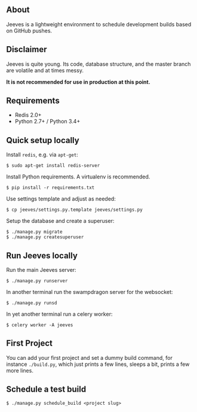 ## About
Jeeves is a lightweight environment to schedule development builds based on GitHub pushes.

## Disclaimer
Jeeves is quite young. Its code, database structure, and the master branch are volatile and at times messy.

**It is not recommended for use in production at this point.**

## Requirements
* Redis 2.0+
* Python 2.7+ / Python 3.4+

## Quick setup locally

Install `redis`, e.g. via `apt-get`:
```
$ sudo apt-get install redis-server
```

Install Python requirements. A virtualenv is recommended.
```
$ pip install -r requirements.txt
```

Use settings template and adjust as needed:
```
$ cp jeeves/settings.py.template jeeves/settings.py
```

Setup the database and create a superuser:
```
$ ./manage.py migrate
$ ./manage.py createsuperuser
```

## Run Jeeves locally
Run the main Jeeves server:
```
$ ./manage.py runserver
```
In another terminal run the swampdragon server for the websocket:
```
$ ./manage.py runsd
```
In yet another terminal run a celery worker:
```
$ celery worker -A jeeves
```

## First Project
You can add your first project and set a dummy build command, for instance `./build.py`,
which just prints a few lines, sleeps a bit, prints a few more lines.

## Schedule a test build
```
$ ./manage.py schedule_build <project slug>
```
